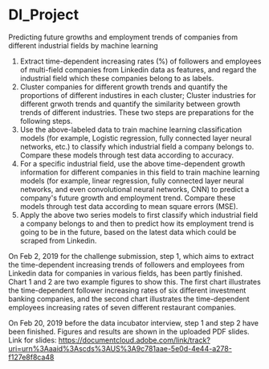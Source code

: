 # DI_Project

Predicting future growths and employment trends of companies from different industrial fields by machine learning
1. Extract time-dependent increasing rates (%) of followers and employees of multi-field companies from Linkedin data as features, and regard the industrial field which these companies belong to as labels.
2. Cluster companies for different growth trends and quantify the proportions of different industires in each cluster; Cluster industries for different grwoth trends and quantify the similarity between growth trends of different industries. These two steps are preparations for the following steps.
3. Use the above-labeled data to train machine learning classification models (for example, Logistic regression, fully connected layer neural networks, etc.) to classify which industrial field a company belongs to. Compare these models through test data according to accuracy.
4. For a specific industrial field, use the above time-dependent growth information for different companies in this field to train machine learning models (for example, linear regression, fully connected layer neural networks, and even convolutional neural networks, CNN) to predict a company's future growth and employment trend. Compare these models through test data according to mean square errors (MSE).
5. Apply the above two series models to first classify which industrial field a company belongs to and then to predict how its employment trend is going to be in the future, based on the latest data which could be scraped from Linkedin. 


On Feb 2, 2019 for the challenge submission, step 1, which aims to extract the time-dependent increasing trends of followers and employees from Linkedin data for companies in various fields, has been partly finished. Chart 1 and 2 are two example figures to show this. The first chart illustrates the time-dependent follower increasing rates of six different investment banking companies, and the second chart illustrates the time-dependent employees increasing rates of seven different restaurant companies. 


On Feb 20, 2019 before the data incubator interview, step 1 and step 2 have been finished. Figures and results are shown in the uploaded PDF slides. Link for slides: https://documentcloud.adobe.com/link/track?uri=urn%3Aaaid%3Ascds%3AUS%3A9c781aae-5e0d-4e44-a278-f127e8f8ca48

